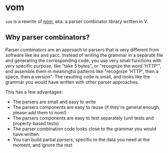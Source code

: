 # vom

`vom` is a rewrite of [nom](https://github.com/Geal/nom "nom"), aka. a parser
combinator library written in V.

## Why parser combinators?

Parser combinators are an approach to parsers that is very different from
software like lex and yacc. Instead of writing the grammar in a separate file
and generating the corresponding code, you use very small functions with very
specific purpose, like "take 5 bytes", or "recognize the word 'HTTP'", and
assemble them in meaningful patterns like "recognize 'HTTP', then a space, then
a version". The resulting code is small, and looks like the grammar you would
have written with other parser approaches.

This has a few advantages:

- The parsers are small and easy to write
- The parsers components are easy to reuse (if they're general enough, please add them to nom!)
- The parsers components are easy to test separately (unit tests and property-based tests)
- The parser combination code looks close to the grammar you would have written
- You can build partial parsers, specific to the data you need at the moment, and ignore the rest
